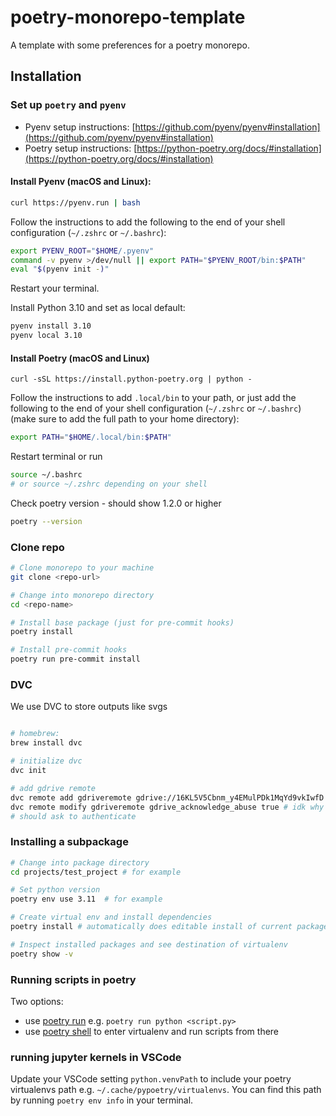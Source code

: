 # poetry-monorepo-template

A template with some preferences for a poetry monorepo.

## Installation

### Set up `poetry` and `pyenv`

- Pyenv setup instructions: [https://github.com/pyenv/pyenv#installation](https://github.com/pyenv/pyenv#installation)
- Poetry setup instructions: [https://python-poetry.org/docs/#installation](https://python-poetry.org/docs/#installation)

#### Install Pyenv (macOS and Linux):

```bash
curl https://pyenv.run | bash
```

Follow the instructions to add the following to the end of your shell configuration (`~/.zshrc` or `~/.bashrc`):

```bash
export PYENV_ROOT="$HOME/.pyenv"
command -v pyenv >/dev/null || export PATH="$PYENV_ROOT/bin:$PATH"
eval "$(pyenv init -)"
```

Restart your terminal.

Install Python 3.10 and set as local default:

```bash
pyenv install 3.10
pyenv local 3.10
```

#### Install Poetry (macOS and Linux)

```
curl -sSL https://install.python-poetry.org | python -
```

Follow the instructions to add `.local/bin` to your path, or just add the following to the end of your shell configuration (`~/.zshrc` or `~/.bashrc`) (make sure to add the full path to your home directory):

```bash
export PATH="$HOME/.local/bin:$PATH"
```

Restart terminal or run

```bash
source ~/.bashrc
# or source ~/.zshrc depending on your shell
```

Check poetry version - should show 1.2.0 or higher

```bash
poetry --version
```

### Clone repo

```bash
# Clone monorepo to your machine
git clone <repo-url>

# Change into monorepo directory
cd <repo-name>

# Install base package (just for pre-commit hooks)
poetry install

# Install pre-commit hooks
poetry run pre-commit install

```

### DVC

We use DVC to store outputs like svgs

```bash

# homebrew:
brew install dvc

# initialize dvc
dvc init

# add gdrive remote
dvc remote add gdriveremote gdrive://16KL5V5Cbnm_y4EMulPDk1MqYd9vkIwfD
dvc remote modify gdriveremote gdrive_acknowledge_abuse true # idk why need to do this
# should ask to authenticate
```

### Installing a subpackage

```bash
# Change into package directory
cd projects/test_project # for example

# Set python version
poetry env use 3.11  # for example

# Create virtual env and install dependencies
poetry install # automatically does editable install of current package

# Inspect installed packages and see destination of virtualenv
poetry show -v
```

### Running scripts in poetry

Two options:

- use [poetry run](https://python-poetry.org/docs/cli/#run) e.g. `poetry run python <script.py>`
- use [poetry shell](https://python-poetry.org/docs/cli/#shell) to enter virtualenv and run scripts from there

### running jupyter kernels in VSCode

Update your VSCode setting `python.venvPath` to include your poetry virtualenvs path e.g. `~/.cache/pypoetry/virtualenvs`. You can find this path by running `poetry env info` in your terminal.
